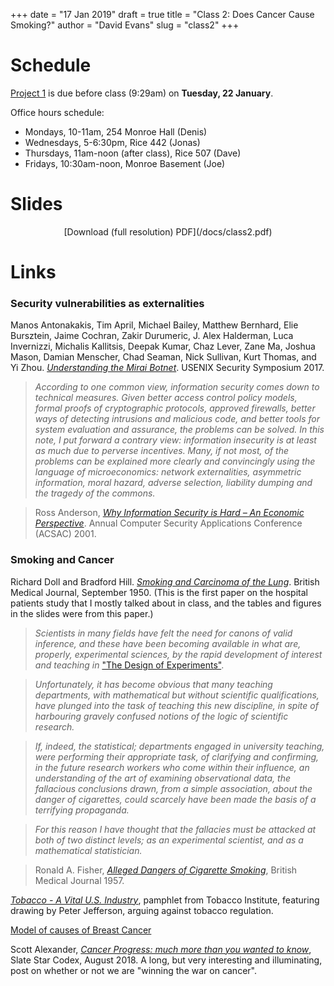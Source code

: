 +++
date = "17 Jan 2019"
draft = true
title = "Class 2: Does Cancer Cause Smoking?"
author = "David Evans"
slug = "class2"
+++

# Schedule

[Project 1](/project1) is due before class (9:29am) on **Tuesday, 22 January**.

Office hours schedule:

- Mondays, 10-11am, 254 Monroe Hall (Denis)
- Wednesdays, 5-6:30pm, Rice 442 (Jonas)
- Thursdays, 11am-noon (after class), Rice 507 (Dave)
- Fridays, 10:30am-noon, Monroe Basement (Joe)

# Slides

<center>
<script async class="speakerdeck-embed" data-id="a7d81e090bd149dcb4a5a04795495d0e" data-ratio="1.77777777777778" src="//speakerdeck.com/assets/embed.js"></script>  
[Download (full resolution) PDF](/docs/class2.pdf) 
</center>

# Links

### Security vulnerabilities as externalities

Manos Antonakakis, Tim April, Michael Bailey, Matthew Bernhard, Elie Bursztein, Jaime Cochran, Zakir Durumeric,
J. Alex Halderman, Luca Invernizzi, Michalis Kallitsis, Deepak Kumar, Chaz Lever, Zane Ma, Joshua Mason, 
Damian Menscher, Chad Seaman, Nick Sullivan, Kurt Thomas, and Yi Zhou. [_Understanding the Mirai Botnet_](https://www.usenix.org/system/files/conference/usenixsecurity17/sec17-antonakakis.pdf). USENIX Security Symposium 2017.

> _According to one common view, information security comes down to technical measures. Given better access control policy models, formal proofs of cryptographic protocols, approved firewalls, better ways of detecting intrusions and malicious code, and better tools for system evaluation and assurance, the problems can be solved.  In this note, I put forward a contrary view: information insecurity is at least as much due to perverse incentives. Many, if not most, of the problems can be explained more clearly and convincingly using the language of microeconomics: network externalities, asymmetric information, moral hazard, adverse selection, liability dumping and the tragedy of the commons._

> Ross Anderson, [_Why Information Security is Hard – An Economic Perspective_](/docs/why-infosec-hard.pdf). Annual Computer Security Applications Conference (ACSAC) 2001.


### Smoking and Cancer

Richard Doll and Bradford Hill. [_Smoking and Carcinoma of the Lung_](/docs/doll-hill-1952.pdf). British Medical Journal, September 1950. (This is the first paper on the hospital patients study that I mostly talked about in class, and the tables and figures in the slides were from this paper.)

> _Scientists in many fields have felt the need for canons of valid inference, and these have been becoming available in what are, properly, experimental sciences, by the rapid development of interest and teaching in_ ["The Design of Experiments"](https://en.wikipedia.org/wiki/The_Design_of_Experiments).

> _Unfortunately, it has become obvious that many teaching departments, with mathematical but without scientific qualifications, have plunged into the task of teaching this new discipline, in spite of harbouring gravely confused notions of the logic of scientific research._

> _If, indeed, the statistical; departments engaged in university teaching, were performing their appropriate task, of clarifying and confirming, in the future research workers who come within their influence, an understanding of the art of examining observational data, the fallacious conclusions drawn, from a simple association, about the danger of cigarettes, could scarcely have been made the basis of a terrifying propaganda._

> _For this reason I have thought that the fallacies must be attacked at both of two distinct levels; as an experimental scientist, and as a mathematical statistician._

> Ronald A. Fisher, [_Alleged Dangers of Cigarette Smoking_](/docs/FisherOnSmokingAndCancer.pdf), British Medical Journal 1957.

[_Tobacco - A Vital U.S. Industry_](http://acsc.lib.udel.edu/exhibits/show/legislation/item/169), pamphlet from Tobacco Institute, featuring drawing by Peter Jefferson, arguing against tobacco regulation.

[Model of causes of Breast Cancer](http://www.cbcrp.org/causes/index.php)

Scott Alexander, [_Cancer Progress: much more than you wanted to know_](https://slatestarcodex.com/2018/08/01/cancer-progress-much-more-than-you-wanted-to-know/), Slate Star Codex, August 2018.  A long, but very interesting and illuminating, post on whether or not we are "winning the war on cancer".  

